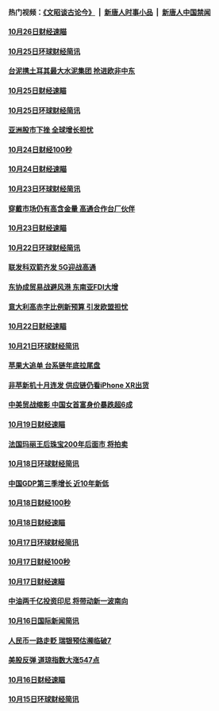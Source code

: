 #### 热门视频：[《文昭谈古论今》](https://github.com/gfw-breaker/wenzhao/blob/master/README.md?t=10280332) &nbsp;|&nbsp; [新唐人时事小品](https://github.com/gfw-breaker/ntdtv-comedy/blob/master/README.md?t=10280332) &nbsp;|&nbsp; [新唐人中国禁闻](https://github.com/gfw-breaker/ntdtv-news/blob/master/README.md?t=10280332)

#### [10月26日财经速瞄](../pages/news208/a1396948.md?t=10280332) 

#### [10月25日环球财经简讯](../pages/news208/a1396909.md?t=10280332) 

#### [台泥携土耳其最大水泥集团 抢进欧非中东](../pages/news208/a1396899.md?t=10280332) 

#### [10月25日财经速瞄](../pages/news208/a1396828.md?t=10280332) 

#### [10月25日环球财经简讯](../pages/news208/a1396771.md?t=10280332) 

#### [亚洲股市下挫 全球增长担忧](../pages/news208/a1396757.md?t=10280332) 

#### [10月24日财经100秒](../pages/news208/a1396750.md?t=10280332) 

#### [10月24日财经速瞄](../pages/news208/a1396676.md?t=10280332) 

#### [10月23日环球财经简讯](../pages/news208/a1396638.md?t=10280332) 

#### [穿戴市场仍有高含金量 高通合作台厂伙伴](../pages/news208/a1396618.md?t=10280332) 

#### [10月23日财经速瞄](../pages/news208/a1396523.md?t=10280332) 

#### [10月22日环球财经简讯](../pages/news208/a1396479.md?t=10280332) 

#### [联发科双箭齐发 5G迎战高通](../pages/news208/a1396463.md?t=10280332) 

#### [东协成贸易战避风港 东南亚FDI大增](../pages/news208/a1396462.md?t=10280332) 

#### [意大利高赤字比例新预算 引发欧盟担忧](../pages/news208/a1396344.md?t=10280332) 

#### [10月22日财经速瞄](../pages/news208/a1396383.md?t=10280332) 

#### [10月21日环球财经简讯](../pages/news208/a1396338.md?t=10280332) 

#### [苹果大追单 台系链年底拉尾盘](../pages/news208/a1396320.md?t=10280332) 

#### [非苹新机十月连发 供应链仍看iPhone XR出货](../pages/news208/a1396220.md?t=10280332) 

#### [中美贸战缩影 中国女首富身价暴跌超6成](../pages/news208/a1396150.md?t=10280332) 

#### [10月19日财经速瞄](../pages/news208/a1396078.md?t=10280332) 

#### [法国玛丽王后珠宝200年后面市 将拍卖](../pages/news208/a1396074.md?t=10280332) 

#### [10月18日环球财经简讯](../pages/news208/a1396037.md?t=10280332) 

#### [中国GDP第三季增长 近10年新低](../pages/news208/a1396032.md?t=10280332) 

#### [10月18日财经100秒](../pages/news208/a1396017.md?t=10280332) 

#### [10月18日财经速瞄](../pages/news208/a1395923.md?t=10280332) 

#### [10月17日环球财经简讯](../pages/news208/a1395879.md?t=10280332) 

#### [10月17日财经100秒](../pages/news208/a1395862.md?t=10280332) 

#### [10月17日财经速瞄](../pages/news208/a1395794.md?t=10280332) 

#### [中油两千亿投资印尼 将带动新一波南向](../pages/news208/a1395728.md?t=10280332) 

#### [10月16日国际新闻简讯](../pages/news208/a1395726.md?t=10280332) 

#### [人民币一路走贬 瑞银预估濒临破7](../pages/news208/a1395619.md?t=10280332) 

#### [美股反弹 道琼指数大涨547点](../pages/news208/a1395665.md?t=10280332) 

#### [10月16日财经速瞄](../pages/news208/a1395646.md?t=10280332) 

#### [10月15日环球财经简讯](../pages/news208/a1395588.md?t=10280332) 

